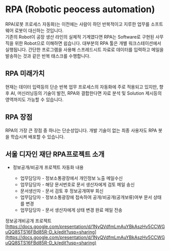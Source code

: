 # RPA (Robotic peocess automation)  
RPA(로봇 프로세스 자동화)는 이전에는 사람이 하던 반복적이고 지루한 업무를 소프트웨어 로봇이 대신하는 것입니다.  
기존의 Robot이 공장 생산 라인의 실체적 기계였다면 RPA는 Software로 구현된 사무직을 위한 Robot으로 이해하면 쉽습니다. 
대부분의 RPA 툴은 개별 워크스테이션에서 실행됩니다. 간단한 프로그램을 사용해 스프레드시트 자료로 데이터를 입력하고 메일을 발송하는 것과 같은 반복 태스크를 수행합니다.  

## RPA 미래가치  
현재는 데이터 입력등의 단순 반복 업무 프로세스의 자동화에 주로 적용되고 있지만, 향후 AI, 머신러닝등의 기술이 발전, RPA와 결합한다면 자료 분석 및 Solution 제시등의 영역까지도 가능할 수 있습니다.    

## RPA 장점 
RPA의 가장 큰 장점 중 하나는 단순성입니다. 개발 기술이 없는 최종 사용자도 RPA 봇을 학습시켜 배포할 수 있습니다.  

## 서울 디자인 재단 RPA프로젝트 소개  

* 정보공개/비공개 프로젝트 자동화 내용  

  * 업무담당자 - 정보소통광장에서 개인정보 노출 메일수신
  * 업무담당자 - 해당 문서번호로 문서 생산자에게 검토 메일 송신
  * 문서생산자 - 문서 검토 후 정보공개여부 회신
  * 업무담당자 - 정보소통광장에 접속하여 공개/비공개(공개보류)여부 문서 상태를 변경
  * 업무담당자 - 문서 생산자에게 상태 변경 완료 메일 전송  

정보공개비공개 프로젝트 [https://docs.google.com/presentation/d/1NyQVdfmLmAuYBkAszHv5CCWGuQQ8STS16FBd85R-D_k/edit?usp=sharing](https://docs.google.com/presentation/d/1NyQVdfmLmAuYBkAszHv5CCWGuQQ8STS16FBd85R-D_k/edit?usp=sharing)

